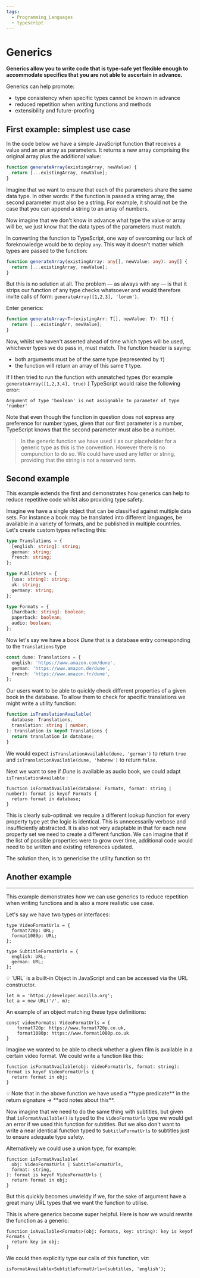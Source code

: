 ```yaml
---
tags:
  - Programming_Languages
  - typescript
---
```


# Generics

**Generics allow you to write code that is type-safe yet flexible enough to accommodate specifics that you are not able to ascertain in advance.**

Generics can help promote:

- type consistency when specific types cannot be known in advance
- reduced repetition when writing functions and methods
- extensibility and future-proofing

## First example: simplest use case

In the code below we have a simple JavaScript function that receives a value and an an array as parameters. It returns a new array comprising the original array plus the additional value:

```js
function generateArray(existingArray, newValue) {
  return [...existingArray, newValue];
}
```

Imagine that we want to ensure that each of the parameters share the same data type. In other words: if the function is passed a string array, the second parameter must also be a string. For example, it should not be the case that you can append a string to an array of numbers.

Now imagine that we don't know in advance what type the value or array will be, we just know that the data types of the parameters must match.

In converting the function to TypeScript, one way of overcoming our lack of foreknowledge would be to deploy `any`. This way it doesn't matter which types are passed to the function:

```ts
function generateArray(existingArray: any[], newValue: any): any[] {
  return [...existingArray, newValue];
}
```

But this is no solution at all. The problem — as always with `any` — is that it strips our function of any type checks whatsoever and would therefore invite calls of form: `generateArray([1,2,3], 'lorem')`.

Enter generics:

```ts
function generateArray<T>(existingArr: T[], newValue: T): T[] {
  return [...existingArr, newValue];
}
```

Now, whilst we haven't asserted ahead of time which types will be used, whichever types we do pass in, must match. The function header is saying:

- both arguments must be of the same type (represented by `T`)
- the function will return an array of this same `T` type.

If I then tried to run the function with unmatched types (for example `generateArray([1,2,3,4], true)` ) TypeScript would raise the following error:

```
Argument of type 'boolean' is not assignable to parameter of type 'number'
```

Note that even though the function in question does not express any preference for number types, given that our first parameter is a number, TypeScript knows that the second parameter must also be a number.

> In the generic function we have used `T` as our placeholder for a generic type as this is the convention. However there is no compunction to do so. We could have used any letter or string, providing that the string is not a reserved term.

## Second example

This example extends the first and demonstrates how generics can help to reduce repetitive code whilst also providing type safety.

Imagine we have a single object that can be classified against multiple data sets. For instance a book may be translated into different languages, be available in a variety of formats, and be published in multiple countries. Let's create custom types reflecting this:

```ts
type Translations = {
  [english: string]: string;
  german: string;
  french: string;
};

type Publishers = {
  [usa: string]: string;
  uk: string;
  germany: string;
};

type Formats = {
  [hardback: string]: boolean;
  paperback: boolean;
  audio: boolean;
};
```

Now let's say we have a book _Dune_ that is a database entry corresponding to the `Translations` type

```ts
const dune: Translations = {
  english: 'https://www.amazon.com/dune',
  german: 'https://www.amazon.de/dune',
  french: 'https://www.amazon.fr/dune',
};
```

Our users want to be able to quickly check different properties of a given book in the database. To allow them to check for specific translations we might write a utility function:

```ts
function isTranslationAvailable(
  database: Translations,
  translation: string | number,
): translation is keyof Translations {
  return translation in database;
}
```

We would expect `isTranslationAvailable(dune, 'german')` to return `true` and `isTranslationAvailable(dune, 'hebrew')` to return `false`.

Next we want to see if _Dune_ is available as audio book, we could adapt `isTranslationAvailable` :

```tsx
function isFormatAvailable(database: Formats, format: string | number): format is keyof Formats {
  return format in database;
}
```

This is clearly sub-optimal: we require a different lookup function for every property type yet the logic is identical. This is unnecessarily verbose and insufficiently abstracted. It is also not very adaptable in that for each new property set we need to create a different function. We can imagine that if the list of possible properties were to grow over time, additional code would need to be written and existing references updated.

The solution then, is to genericise the utility function so tht

## Another example

---

This example demonstrates how we can use generics to reduce repetition when writing functions and is also a more realistic use case.

Let's say we have two types or interfaces:

```tsx
type VideoFormatUrls = {
  format720p: URL;
  format1080p: URL;
};
```

```tsx
type SubtitleFormatUrls = {
  english: URL;
  german: URL;
};
```

<aside>
💡 `URL` is a built-in Object in JavaScript and can be accessed via the URL constructor.

</aside>

```tsx
let m = 'https://developer.mozilla.org';
let a = new URL('/', m);
```

An example of an object matching these type definitions:

```tsx
const videoFormats: VideoFormatUrls = {
	format720p: https://www.format720p.co.uk,
	format1080p: https://www.format1080p.co.uk
}
```

Imagine we wanted to be able to check whether a given film is available in a certain video format. We could write a function like this:

```tsx
function isFormatAvailable(obj: VideoFormatUrls, format: string): format is keyof VideoFormatUrls {
  return format in obj;
}
```

<aside>
💡 Note that in the above function we have used a **type predicate**  in the return signature → **add notes about this**.

</aside>

Now imagine that we need to do the same thing with subtitles, but given that `isFormatAvailable()` is typed to the `VideoFormatUrls` type we would get an error if we used this function for subtitles. But we also don't want to write a near identical function typed to `SubtitleFormatUrls` to subtitles just to ensure adequate type safety.

Alternatively we could use a union type, for example:

```tsx
function isFormatAvailable(
  obj: VideoFormatUrls | SubtitleFormatUrls,
  format: string,
): format is keyof VideoFormatUrls {
  return format in obj;
}
```

But this quickly becomes unwieldy if we, for the sake of argument have a great many URL types that we want the function to utilise.

This is where generics become super helpful. Here is how we would rewrite the function as a generic:

```tsx
function isAvailable<Formats>(obj: Formats, key: string): key is keyof Formats {
  return key in obj;
}
```

We could then explicitly type our calls of this function, viz:

```tsx
isFormatAvailable<SubtitleFormatUrls>(subtitles, 'english');
```
